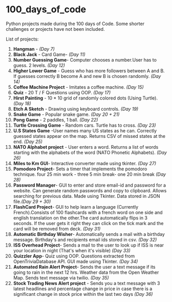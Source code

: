 # 100_days_of_code

Python projects made during the 100 days of Code. Some shorter challenges or projects have not been included.

List of projects:
1. **Hangman** - _(Day 7)_
2. **Black Jack** - Card Game-  _(Day 11)_
3. **Number Guessing Game**- Computer chooses a number.User has to guess. 2 levels. _(Day 12)_
4. **Higher Lower Game** - Guess who has more followers between A and B. If guesses correctly B become A and new B is chosen randomly.  *(Day 14)*
5. **Coffee Machine Project** - Imitates a coffee machine. *(Day 15)*
6. **Quiz** - 20 T / F Questions using OOP. *(Day 17)*
7. **Hirst Painting** - 10 * 10 grid of randomly colored dots (Using Turtle). *(Day 18)*
8. **Etch A Sketch** - Drawing using keyboard controls. *(Day 19)*
9. **Snake Game** - Popular snake game. *(Day 20 + 21)*
10. **Pong Game** - 2 paddles, 1 ball. *(Day 22)* 
11. **Turtle Crossing Game** - Random cars. Turtle has to cross. *(Day 23)*
12. **U.S States Game** -User names many US states as he can. Correctly guessed states appear on the map. Returns CSV of missed states at the end. *(Day 25)*
13. **NATO Alphabet project** - User enters a word. Returns a list of words starting with the alphabets of the word (NATO Phonetic Alphabets). *(Day 26)*
14. **Miles to Km GUI**- Interactive converter made using tkinter. *(Day 27)*
15. **Pomodoro Project**- Sets a timer that implements the pomodoro technique. four 25 min work - three 5 min break- one 20 min break *(Day 28)*
16. **Password Manager**- GUI to enter and store email-id and password for a website. Can generate random passwords and copy to clipboard. Allows searching for previous data. Made using Tkinter. Data stored in JSON file.*(Day 29 + 30)*
17. **FlashCard Project**- GUI to help learn a language (Currently French).Consists of 100 flashcards with a french word on one side and english translation on the other.The card automatically flips in 3 seconds. If the user gets it right they can click on the tick mark and the card will be removed from deck. *(Day 31)*
18. **Automatic Birthday Wisher**- Automatically sends a mail with a birthday message. Birthday's and recipients email ids stored in csv. *(Day 32)*
19. **ISS Overhead Project**- Sends a mail to the user to look up if ISS is near your location in night (That's when it's visible) *(Day 33)*
20. **Quizzler App**- Quiz using OOP. Questions extracted from OpenTriviaDatabase API. GUI made using Tkinter. *(Day 34)*
21. **Automated Rain Alert Project**- Sends the user a text message if its going to rain in the next 12 hrs. Weather data from the Open Weather Map. Sends text message via twilio. *(Day 35)*
22. **Stock Trading News Alert project** - Sends you a text message with 3 latest headlines and percentage change in price in case there is a significant change in stock price within the last two days *(Day 36)*

